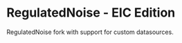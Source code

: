 RegulatedNoise - EIC Edition
==============
RegulatedNoise fork with support for custom datasources.
